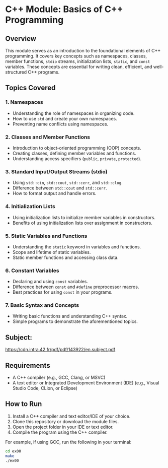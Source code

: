 # C++ Module: Basics of C++ Programming

## Overview

This module serves as an introduction to the foundational elements of C++ programming. It covers key concepts such as namespaces, classes, member functions, `stdio` streams, initialization lists, `static`, and `const` variables. These concepts are essential for writing clean, efficient, and well-structured C++ programs.

## Topics Covered

### 1. **Namespaces**
- Understanding the role of namespaces in organizing code.
- How to use `std` and create your own namespaces.
- Preventing name conflicts using namespaces.

### 2. **Classes and Member Functions**
- Introduction to object-oriented programming (OOP) concepts.
- Creating classes, defining member variables and functions.
- Understanding access specifiers (`public`, `private`, `protected`).
  
### 3. **Standard Input/Output Streams (stdio)**
- Using `std::cin`, `std::cout`, `std::cerr`, and `std::clog`.
- Difference between `std::cout` and `std::cerr`.
- How to format output and handle errors.

### 4. **Initialization Lists**
- Using initialization lists to initialize member variables in constructors.
- Benefits of using initialization lists over assignment in constructors.

### 5. **Static Variables and Functions**
- Understanding the `static` keyword in variables and functions.
- Scope and lifetime of static variables.
- Static member functions and accessing class data.

### 6. **Constant Variables**
- Declaring and using `const` variables.
- Difference between `const` and `#define` preprocessor macros.
- Best practices for using `const` in your programs.

### 7. **Basic Syntax and Concepts**
- Writing basic functions and understanding C++ syntax.
- Simple programs to demonstrate the aforementioned topics.

## Subject:
https://cdn.intra.42.fr/pdf/pdf/143922/en.subject.pdf


## Requirements

- A C++ compiler (e.g., GCC, Clang, or MSVC)
- A text editor or Integrated Development Environment (IDE) (e.g., Visual Studio Code, CLion, or Eclipse)

## How to Run

1. Install a C++ compiler and text editor/IDE of your choice.
2. Clone this repository or download the module files.
3. Open the project folder in your IDE or text editor.
4. Compile the program using the C++ compiler.

For example, if using GCC, run the following in your terminal:

```bash
cd ex00
make
./ex00
